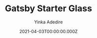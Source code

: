 ---
title: Gatsby Starter Glass
github: https://github.com/yinkakun/gatsby-starter-glass
demo: https://gatsbyglass.netlify.app
author: Yinka Adedire
date: 2021-04-03T00:00:00.000Z
ssg:
  - Gatsby
cms:
  - NetlifyCMS
category:
  - Blog
description: >-
  A Minimal & Beautiful GatsbyJS Personal Blog Starter With Nice Glassmorphism
  UI
draft: true
publish_date: '2021-03-23T11:47:33Z'
update_date: '2022-10-07T21:36:33Z'
github_star: 134
github_fork: 76
---